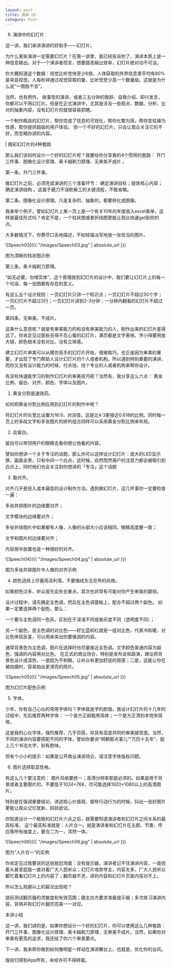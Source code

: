 ```yaml
---
layout: post
title: 演讲（8）
category: Post
---
```


8. 演讲中的幻灯片

这一讲，我们来讲演讲的好助手——幻灯片。

为什么某些演讲一定需要幻灯片？在第一讲里，我已经告诉你了，演讲本质上是一种信息输出。对于一个演讲者而言，想要提高输出效率，幻灯片绝对功不可没。

你大概知道这个数据：视觉比听觉快至少6倍，人体获取的外界信息里平均有80%是来自视觉。人每秒钟通过视觉获取的量，比听觉至少高一个数量级。这就是为什么说“一图胜千言”。

当然，也有例外。 故事型的演讲，或者三五分钟的致辞、自我介绍、即兴发言，你都可以不用幻灯片。但是在正式演讲中，尤其是涉及一些观点、数据、分析、比对的抽象内容，没有幻灯片你就很容易抓瞎。

一个制作精良的幻灯片，帮你完成了信息的可视化，帮你化繁为简，帮你变枯燥为性感，帮你提供超级的用户体验。 但一个不好的幻灯片，只会让观众关注它的不好，而忽略你讲的内容。

| 精彩幻灯片的4种套路

那么我们该如何设计一个好的幻灯片呢？我要给你分享我的4个惯用的套路： 开门三件事、图像化设计原理、奥卡姆剃刀原理、无审美不成片 。

第一条，开门三件事。

做幻灯片之前，必须完成演讲的三个准备环节： 确定演讲目标；提炼核心内容；确定演讲结构 。这属于磨刀不误砍柴工的关键流程，不能省略。

第二条，图像化设计原理。凡是复杂的、抽象的，都要转化成图像。

我来举个例子，譬如幻灯片上某一页上是一个有关10年的年度收入excel表单，这样是最佳形式吗？肯定不是，一个柱状图或者折线图更能让观众快速get到你的点。

大多数情况下，你费尽口舌地描述，不如轻描淡写地放一张恰当的图片。

![Speech03]({{ "/images/Speech03.jpg" | absolute_url }})

图为清晰的柱状图示例

第三条，奥卡姆剃刀原理。

“如无必要，勿增实体”。这个原理放到幻灯片的设计中，我们要让幻灯片上的每一个句话、每一张图都有存在的意义。

有这么五个设计规则：一页幻灯片只讲一个知识点；一页幻灯片不超过30个字；一页幻灯片不超过3行；一页幻灯片讲到2-3分钟；一分钟内翻看的幻灯片不超过一页。

第四条，无审美，不成片。

这条什么意思呢？就是有审美能力的和没有审美能力的人，制作出来的幻灯片差得远了。你肯定见过那些丑得不忍心看的幻灯片，满页都是文字表格，字小得要用放大镜，颜色根本没有对比、没有立体感。

建立幻灯片审美可以从模仿高手的幻灯片开始，很难取巧。也正是因为审美的重要，才出现了专门帮助人设计幻灯片的个人或者机构。所以遇到特别重要的演讲，而你又没有设计能力的时候，付点钱，找个专业的人或者机构来帮你设计。

有没有快速能学习的制作幻灯片的审美技巧呢？当然有，我分享这么六点： 黄金比例、留白、对齐、颜色、字体以及图片。

1. 黄金分割是速效药。

如何把黄金分割比例应用到幻灯片的制作中呢？

将幻灯片的长宽比设置为16:9，对没错，这是比4:3更接近0.618的比例。同时每一页上的多段文字和多张图片的排列组合同样可以采用黄金分割比例来布局。

2. 会留白。

留白可以带领用户的眼睛去看你想让他看的内容。

譬如你想讲一个关于专注的话题，那么你可以这样设计幻灯片：庞大的LED显示屏，画面全黑，只有中间一个白点，这时候，自然而然用户的注意力都会被吸引到白点上，同时他们也会关注到你想讲的「专注」这个话题

3. 勤对齐。

对齐几乎是投入成本最低的设计制作方法。遇到做幻灯片，这几件事你一定要检查一遍：

多张并排图片的边缘要对齐；

文字模块的边缘要对齐；

多张并排图片中如果都有人像，人像的头部大小应该相同，眼睛高度要一致；

文字和图片的边缘要对齐；

内容居中放置也是一种很好的对齐。

![Speech04]({{ "/images/Speech04.jpg" | absolute_url }})

图为多张并排图片中人像的对齐示例

4. 颜色选择上尽量简洁利落，不要搞成东北花布的风格。

如果颜色过多，听众首先会失去重点，其次也非常有可能对你产生审美的鄙视。

设计过程中，请先确定主色调，然后在主色调基础上，配合不超过两个副色。 如果一定要选择两个副色，那么：

一个要与主色调同一色系，区别在于深浅不同或者灰度不同（透明度不同）；

另一个副色，是主色调的对比色——好比蓝和红就是一组对比色，代表冷和暖，对比色体现反差，可以用来突出你要强调的内容。

通常背景色为主色调，图片在选择时也尽量接近主色调。文字颜色普通内容为副色，强调的内容用对比色。 在正式的商业场合，特别是发布会和路演，建议把背景色设计成深色，一是因为不刺眼，让听众有更加舒适的观感；二是，这能让你在被拍摄时，容易拍出更漂亮的照片。

![Speech05]({{ "/images/Speech05.jpg" | absolute_url }})

图为幻灯片配色示例

5. 字体。

少年，你有自己心仪的常用字体吗？字体就是字的颜值。我设计幻灯片的十几年的过程中，先后推荐两种字体： 一个是方正超粗黑简体；一个是方正清刻本悦宋简体。

这是我的心仪字体，强烈推荐，几乎百搭，并具有高度共同的审美接受度。当然，不同的演讲内容要搭配不同的字体，譬如你要讲“明朝那点事儿”“万历十五年”，配上几个书法大字，别有韵味。

但有个小小的提示：如果是公开商业演讲场合，请注意字体版权问题。

6. 图片选择彰显性格。

有这么几个要注意的： 图片风格要统一；高清分辨率那是必须的。如果是用于背景或者主要图片的，不要低于1024×768，尽可能选择1920×1080以上的高清图片。

特别是在强调重要结论、讲述核心价值观、倡导行动行为的时候，抖出一张好图片更能让观众记忆犹新、跃跃欲试。

你知道设计一个极致的幻灯片六点之后，就需要知道演讲者和幻灯片之间关系的最高标准。 这个最高标准就是：人片合一。就是演讲者和幻灯片在主题、节奏、呼应等所有维度上，要合二为一，浑然一体。 

![Speech06]({{ "/images/Speech06.jpg" | absolute_url }})

图为“人片合一”的实例

你肯定见过我要说的这些尴尬场面：没有提示器，演讲者记不住演讲内容，一直扭着头甚至屁股一直对着广大人民听众；幻灯片喧宾夺主，内容太多，广大人民听众都忙着看幻灯片上的内容了；翻页器不灵，讲的内容和幻灯片页面内容对不上。

所以怎么规避以上的窘况出现呢？

提前测试翻页器的灵敏度和有效范围；跟主办方要求准备提示器；多次练习演讲内容，背熟并和幻灯片翻页完美一一对应。     

本讲小结

这一讲，我们讲的是，如果你想设计一个好的幻灯片，你可以使用这么几种套路：开门三件事、图像化设计原理、奥卡姆剃刀原理、无审美不成片。当然，如果你对审美有更高的追求，我还给了你六个审美要点。

下一讲，我来帮你做到如何像明星一样站在演讲舞台上，也就是，优化你的台风。     




版权归得到App所有，未经许可不得转载。
